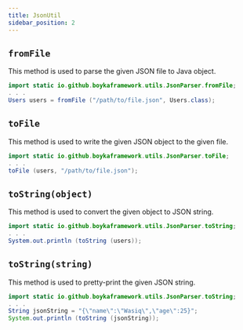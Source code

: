 ```yaml
---
title: JsonUtil
sidebar_position: 2
---
```


## `fromFile`

This method is used to parse the given JSON file to Java object.

```java
import static io.github.boykaframework.utils.JsonParser.fromFile;
. . .
Users users = fromFile ("/path/to/file.json", Users.class);
```

## `toFile`

This method is used to write the given JSON object to the given file.

```java
import static io.github.boykaframework.utils.JsonParser.toFile;
. . .
toFile (users, "/path/to/file.json");
```

## `toString(object)`

This method is used to convert the given object to JSON string.

```java
import static io.github.boykaframework.utils.JsonParser.toString;
. . .
System.out.println (toString (users));
```

## `toString(string)`

This method is used to pretty-print the given JSON string.

```java
import static io.github.boykaframework.utils.JsonParser.toString;
. . .
String jsonString = "{\"name\":\"Wasiq\",\"age\":25}";
System.out.println (toString (jsonString));
```

